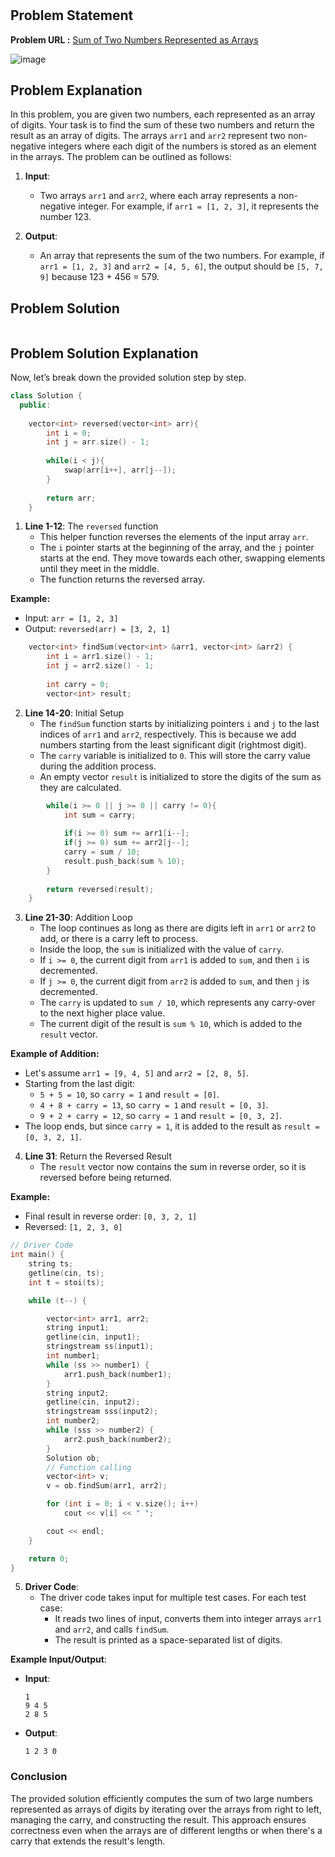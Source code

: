 <h1 align='center'></h1>

## Problem Statement

**Problem URL :** [Sum of Two Numbers Represented as Arrays](https://www.geeksforgeeks.org/problems/sum-of-two-numbers-represented-as-arrays3110/1)

![image](https://github.com/user-attachments/assets/ef8977d7-9907-409f-9971-0a967a17d5ce)

## Problem Explanation
In this problem, you are given two numbers, each represented as an array of digits. Your task is to find the sum of these two numbers and return the result as an array of digits. The arrays `arr1` and `arr2` represent two non-negative integers where each digit of the numbers is stored as an element in the arrays. The problem can be outlined as follows:

1. **Input**:
   - Two arrays `arr1` and `arr2`, where each array represents a non-negative integer. For example, if `arr1 = [1, 2, 3]`, it represents the number 123.
  
2. **Output**:
   - An array that represents the sum of the two numbers. For example, if `arr1 = [1, 2, 3]` and `arr2 = [4, 5, 6]`, the output should be `[5, 7, 9]` because 123 + 456 = 579.

## Problem Solution
```cpp

```

## Problem Solution Explanation

Now, let’s break down the provided solution step by step.

```cpp
class Solution {
  public:
  
    vector<int> reversed(vector<int> arr){
        int i = 0;
        int j = arr.size() - 1;
        
        while(i < j){
            swap(arr[i++], arr[j--]);
        }
        
        return arr;
    }
```

1. **Line 1-12**: The `reversed` function
   - This helper function reverses the elements of the input array `arr`. 
   - The `i` pointer starts at the beginning of the array, and the `j` pointer starts at the end. They move towards each other, swapping elements until they meet in the middle.
   - The function returns the reversed array.

**Example:**
- Input: `arr = [1, 2, 3]`
- Output: `reversed(arr) = [3, 2, 1]`

```cpp
    vector<int> findSum(vector<int> &arr1, vector<int> &arr2) {
        int i = arr1.size() - 1;
        int j = arr2.size() - 1;
        
        int carry = 0;
        vector<int> result;
```

2. **Line 14-20**: Initial Setup
   - The `findSum` function starts by initializing pointers `i` and `j` to the last indices of `arr1` and `arr2`, respectively. This is because we add numbers starting from the least significant digit (rightmost digit).
   - The `carry` variable is initialized to `0`. This will store the carry value during the addition process.
   - An empty vector `result` is initialized to store the digits of the sum as they are calculated.

```cpp
        while(i >= 0 || j >= 0 || carry != 0){
            int sum = carry;
            
            if(i >= 0) sum += arr1[i--];
            if(j >= 0) sum += arr2[j--];
            carry = sum / 10;
            result.push_back(sum % 10);
        }
        
        return reversed(result);
    }
```

3. **Line 21-30**: Addition Loop
   - The loop continues as long as there are digits left in `arr1` or `arr2` to add, or there is a carry left to process.
   - Inside the loop, the `sum` is initialized with the value of `carry`.
   - If `i >= 0`, the current digit from `arr1` is added to `sum`, and then `i` is decremented.
   - If `j >= 0`, the current digit from `arr2` is added to `sum`, and then `j` is decremented.
   - The `carry` is updated to `sum / 10`, which represents any carry-over to the next higher place value.
   - The current digit of the result is `sum % 10`, which is added to the `result` vector.

**Example of Addition:**
- Let's assume `arr1 = [9, 4, 5]` and `arr2 = [2, 8, 5]`.
- Starting from the last digit: 
  - `5 + 5 = 10`, so `carry = 1` and `result = [0]`.
  - `4 + 8 + carry = 13`, so `carry = 1` and `result = [0, 3]`.
  - `9 + 2 + carry = 12`, so `carry = 1` and `result = [0, 3, 2]`.
- The loop ends, but since `carry = 1`, it is added to the result as `result = [0, 3, 2, 1]`.

4. **Line 31**: Return the Reversed Result
   - The `result` vector now contains the sum in reverse order, so it is reversed before being returned.

**Example:**
- Final result in reverse order: `[0, 3, 2, 1]`
- Reversed: `[1, 2, 3, 0]`

```cpp
// Driver Code
int main() {
    string ts;
    getline(cin, ts);
    int t = stoi(ts);

    while (t--) {

        vector<int> arr1, arr2;
        string input1;
        getline(cin, input1);
        stringstream ss(input1);
        int number1;
        while (ss >> number1) {
            arr1.push_back(number1);
        }
        string input2;
        getline(cin, input2);
        stringstream sss(input2);
        int number2;
        while (sss >> number2) {
            arr2.push_back(number2);
        }
        Solution ob;
        // Function calling
        vector<int> v;
        v = ob.findSum(arr1, arr2);

        for (int i = 0; i < v.size(); i++)
            cout << v[i] << " ";

        cout << endl;
    }

    return 0;
}
```

5. **Driver Code**:
   - The driver code takes input for multiple test cases. For each test case:
     - It reads two lines of input, converts them into integer arrays `arr1` and `arr2`, and calls `findSum`.
     - The result is printed as a space-separated list of digits.

**Example Input/Output**:
- **Input**:
  ```
  1
  9 4 5
  2 8 5
  ```
- **Output**:
  ```
  1 2 3 0
  ```

### Conclusion

The provided solution efficiently computes the sum of two large numbers represented as arrays of digits by iterating over the arrays from right to left, managing the carry, and constructing the result. This approach ensures correctness even when the arrays are of different lengths or when there's a carry that extends the result's length.
